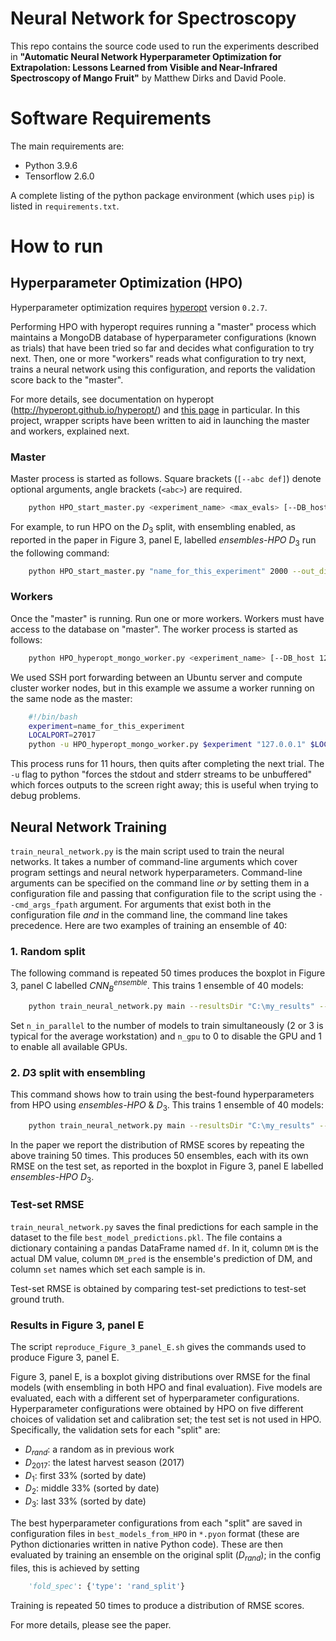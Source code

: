 # Neural Network for Spectroscopy

This repo contains the source code used to run the experiments described in **"Automatic Neural Network Hyperparameter Optimization for Extrapolation: Lessons Learned from Visible and Near-Infrared Spectroscopy of Mango Fruit"** by Matthew Dirks and David Poole.

# Software Requirements

The main requirements are:

- Python 3.9.6
- Tensorflow 2.6.0

A complete listing of the python package environment (which uses `pip`) is listed in `requirements.txt`.




# How to run

## Hyperparameter Optimization (HPO)

Hyperparameter optimization requires [hyperopt](https://github.com/hyperopt/hyperopt) version `0.2.7`.

Performing HPO with hyperopt requires running a "master" process which maintains a MongoDB database of hyperparameter configurations (known as trials) that have been tried so far
and decides what configuration to try next.
Then, one or more "workers" reads what configuration to try next, trains a neural network using this configuration, and reports the validation score back to the "master".

For more details, see documentation on hyperopt (http://hyperopt.github.io/hyperopt/) and [this page](http://hyperopt.github.io/hyperopt/scaleout/mongodb/) in particular.
In this project, wrapper scripts have been written to aid in launching the master and workers, explained next.

### Master

Master process is started as follows. Square brackets (`[--abc def]`) denote optional arguments, angle brackets (`<abc>`) are required.

```bash
	python HPO_start_master.py <experiment_name> <max_evals> [--DB_host 127.0.0.1] [--DB_port 27017] [--out_dir .] --which_cmd_space <which_cmd_space>
```

For example, to run HPO on the $D_3$ split, with ensembling enabled, as reported in the paper in Figure 3, panel E, labelled *ensembles-HPO* $D_3$ run the following command:

```bash
    python HPO_start_master.py "name_for_this_experiment" 2000 --out_dir=/home/ubuntu/ --which_cmd_space=ensembles-HPO_D3_split
```


### Workers

Once the "master" is running. Run one or more workers. Workers must have access to the database on "master".
The worker process is started as follows:

```bash
	python HPO_hyperopt_mongo_worker.py <experiment_name> [--DB_host 127.0.0.1] [--DB_port 27017] [--n_jobs 9999999] [--timeout_hours None]
```

We used SSH port forwarding between an Ubuntu server and compute cluster worker nodes, 
but in this example we assume a worker running on the same node as the master:

```bash
    #!/bin/bash
	experiment=name_for_this_experiment
	LOCALPORT=27017
	python -u HPO_hyperopt_mongo_worker.py $experiment "127.0.0.1" $LOCALPORT --timeout_hours 11
```

This process runs for 11 hours, then quits after completing the next trial.
The `-u` flag to python "forces the stdout and stderr streams to be unbuffered" which forces outputs to the screen right away; this is useful when trying to debug problems.

## Neural Network Training

`train_neural_network.py` is the main script used to train the neural networks.
It takes a number of command-line arguments which cover program settings and neural network hyperparameters.
Command-line arguments can be specified on the command line *or* by setting them in a configuration file 
and passing that configuration file to the script using the `--cmd_args_fpath` argument.
For arguments that exist both in the configuration file *and* in the command line, the command line takes precedence.
Here are two examples of training an ensemble of 40:

### 1. Random split

The following command is repeated 50 times produces the boxplot in Figure 3, panel C labelled $CNN_B^{ensemble}$. 
This trains 1 ensemble of 40 models:

```bash
    python train_neural_network.py main --resultsDir "C:\my_results" --m "CNNBensemble" --run_baseline --n_in_parallel 4 --n_gpu 1  --n_training_runs 40 --fold_spec "{'type': 'rand_split'}"
```

Set `n_in_parallel` to the number of models to train simultaneously (2 or 3 is typical for the average workstation) and `n_gpu` to 0 to disable the GPU and 1 to enable all available GPUs.

### 2. $D3$ split with ensembling

This command shows how to train using the best-found hyperparameters from HPO using *ensembles-HPO* & $D_3$.
This trains 1 ensemble of 40 models:

```bash
    python train_neural_network.py main --resultsDir "C:\my_results" --m "BEST_ensembles-HPO_D3_split" --cmd_args_fpath "./best_models_from_HPO/ensembles-HPO_D3_split.pyon" --n_in_parallel 3 --n_gpu 1
```

In the paper we report the distribution of RMSE scores by repeating the above training 50 times. This produces 50 ensembles, each with its own RMSE on the test set, as reported in the boxplot in Figure 3, panel E labelled *ensembles-HPO* $D_3$.

### Test-set RMSE
`train_neural_network.py` saves the final predictions for each sample in the dataset to the file `best_model_predictions.pkl`.
The file contains a dictionary containing a pandas DataFrame named `df`. In it, column `DM` is the actual DM value, column `DM_pred` is the ensemble's prediction of DM, and column `set` names which set each sample is in.

Test-set RMSE is obtained by comparing test-set predictions to test-set ground truth.


### Results in Figure 3, panel E

The script `reproduce_Figure_3_panel_E.sh` gives the commands used to produce Figure 3, panel E.

Figure 3, panel E, is a boxplot giving distributions over RMSE for the final models (with ensembling in both HPO and final evaluation).
Five models are evaluated, each with a different set of hyperparameter configurations.
Hyperparameter configurations were obtained by HPO on five different choices of validation set and calibration set; the test set is not used in HPO. 
Specifically, the validation sets for each "split" are:

- $D_{rand}$: a random as in previous work
- $D_{2017}$: the latest harvest season (2017)
- $D_1$: first 33% (sorted by date)
- $D_2$: middle 33% (sorted by date)
- $D_3$: last 33% (sorted by date)

The best hyperparameter configurations from each "split"
are saved in configuration files in `best_models_from_HPO`
in `*.pyon` format (these are Python dictionaries written in native Python code).
These are then evaluated by training an ensemble on the original split ($D_{rand}$);
in the config files, this is achieved by setting

```python
    'fold_spec': {'type': 'rand_split'}
```

Training is repeated 50 times to produce a distribution of RMSE scores.

For more details, please see the paper.
